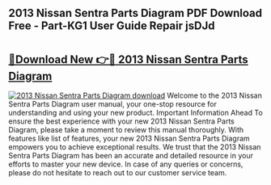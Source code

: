 ## 2013 Nissan Sentra Parts Diagram PDF Download Free - Part-KG1 User Guide Repair jsDJd

# <h2><a href="http://dfq5op.blite.top/?on=2013+Nissan+Sentra+Parts+Diagram">🔗Download New 👉🔴 2013 Nissan Sentra Parts Diagram</a></h2>

[![2013 Nissan Sentra Parts Diagram download](https://i.imgur.com/lujVjoI.png)](http://dfq5op.blite.top/?on=2013+Nissan+Sentra+Parts+Diagram)
Welcome to the 2013 Nissan Sentra Parts Diagram user manual, your one-stop resource for understanding and using your new product. Important Information Ahead To ensure the best experience with your new 2013 Nissan Sentra Parts Diagram, please take a moment to review this manual thoroughly. With features like list of features, your new 2013 Nissan Sentra Parts Diagram empowers you to achieve exceptional results. We trust that the 2013 Nissan Sentra Parts Diagram has been an accurate and detailed resource in your efforts to master your new device. In case of any queries or concerns, please do not hesitate to reach out to our customer service team.
